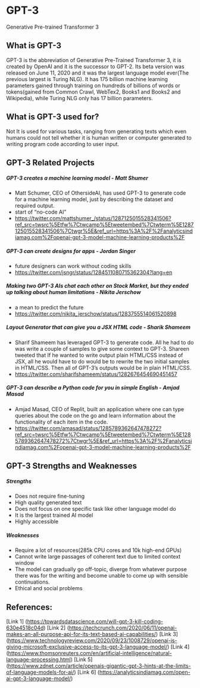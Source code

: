 # GPT-3

Generative Pre-trained Transformer 3

## What is GPT-3
GPT-3 is the abbreviation of Generative Pre-Trained Transformer 3, it is created by OpenAI and it is the successor to GPT-2. Its beta version was released on June 11, 2020 and it was the largest language model ever(The previous largest is Turing NLG). It has 175 billion machine learning parameters gained through training on hundreds of billions of words or tokens(gained from Common Crawl, WebTex2, Books1 and Books2 and Wikipedia), while Turing NLG only has 17 billion parameters.

## What is GPT-3 used for?
Not It is used for various tasks, ranging from generating texts which even humans could not tell whether it is human written or computer generated to writing program code according to user input.

## GPT-3 Related Projects
##### GPT-3 creates a machine learning model - Matt Shumer
- Matt Schumer, CEO of OthersideAI, has used GPT-3 to generate code for a machine learning model, just by describing the dataset and required output.
- start of “no-code AI”
- https://twitter.com/mattshumer_/status/1287125015528341506?ref_src=twsrc%5Etfw%7Ctwcamp%5Etweetembed%7Ctwterm%5E1287125015528341506%7Ctwgr%5E&ref_url=https%3A%2F%2Fanalyticsindiamag.com%2Fopenai-gpt-3-model-machine-learning-products%2F 

##### GPT-3 can create designs for apps - Jordan Singer
- future designers can work without coding skills
- https://twitter.com/jsngr/status/1284511080715362304?lang=en

##### Making two GPT-3 AIs chat each other on Stock Market, but they ended up talking about human limitations - Nikita Jerschow
- a mean to predict the future
- https://twitter.com/nikita_jerschow/status/1283755514061520898 

##### Layout Generator that can give you a JSX HTML code - Sharik Shameem
- Sharif Shameem has leveraged GPT-3 to generate code. All he had to do was write a couple of samples to give some context to GPT-3. Shareen tweeted that If he wanted to write output plain HTML/CSS instead of JSX, all he would have to do would be to rewrite the two initial samples in HTML/CSS. Then all of GPT-3’s outputs would be in plain HTML/CSS.
- https://twitter.com/sharifshameem/status/1282676454690451457 

##### GPT-3 can describe a Python code for you in simple English - Amjad Masad
- Amjad Masad, CEO of Replit, built an application where one can type queries about the code on the go and learn information about the functionality of each item in the code.
- https://twitter.com/amasad/status/1285789362647478272?ref_src=twsrc%5Etfw%7Ctwcamp%5Etweetembed%7Ctwterm%5E1285789362647478272%7Ctwgr%5E&ref_url=https%3A%2F%2Fanalyticsindiamag.com%2Fopenai-gpt-3-model-machine-learning-products%2F 

## GPT-3 Strengths and Weaknesses
##### Strengths
- Does not require fine-tuning
- High quality generated text
- Does not focus on one specific task like other language model do
- It is the largest trained AI model
- Highly accessible
##### Weaknesses
- Require a lot of resources(285k CPU cores and 10k high-end GPUs)
- Cannot write large passages of coherent text due to limited context window
- The model can gradually go off-topic, diverge from whatever purpose there was for the writing and become unable to come up with sensible continuations. 
- Ethical and social problems

## References:
[Link 1] (https://towardsdatascience.com/will-gpt-3-kill-coding-630e4518c04d)
[Link 2] (https://techcrunch.com/2020/06/11/openai-makes-an-all-purpose-api-for-its-text-based-ai-capabilities/)
[Link 3] (https://www.technologyreview.com/2020/09/23/1008729/openai-is-giving-microsoft-exclusive-access-to-its-gpt-3-language-model/)
[Link 4] (https://www.thomsonreuters.com/en/artificial-intelligence/natural-language-processing.html)
[Link 5] (https://www.zdnet.com/article/openais-gigantic-gpt-3-hints-at-the-limits-of-language-models-for-ai/)
[Link 6] (https://analyticsindiamag.com/open-ai-gpt-3-language-model/)
